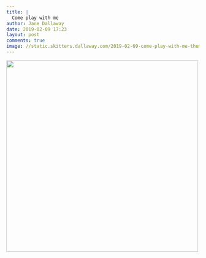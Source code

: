 ```yaml
---
title: |
  Come play with me
author: Jane Dallaway
date: 2019-02-09 17:23
layout: post
comments: true
image: //static.skitters.dallaway.com/2019-02-09-come-play-with-me-thumb-1-IMG-0777.JPG
---
```


<div>
        <a href="//static.skitters.dallaway.com/2019-02-09-come-play-with-me-fullsize-1-IMG-0777.JPG">
          <img src="//static.skitters.dallaway.com/2019-02-09-come-play-with-me-thumb-1-IMG-0777.JPG" width="500" height="500"/>
        </a>
      </div>


  
      